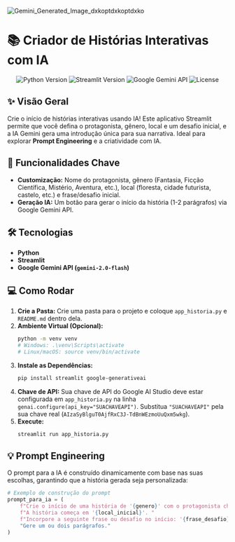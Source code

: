 
![Gemini_Generated_Image_dxkoptdxkoptdxko](https://github.com/user-attachments/assets/0bd0a1a4-e16b-4b2c-8686-b57f96083e0a)

# 📚 Criador de Histórias Interativas com IA

<p align="center">
  <img src="https://img.shields.io/badge/Python-3.9%2B-blue.svg" alt="Python Version">
  <img src="https://img.shields.io/badge/Streamlit-1.x-red.svg" alt="Streamlit Version">
  <img src="https://img.shields.io/badge/Google_Gemini_API-Flash-orange.svg" alt="Google Gemini API">
  <img src="https://img.shields.io/badge/License-MIT-green.svg" alt="License">
</p>

## ✨ Visão Geral

Crie o início de histórias interativas usando IA! Este aplicativo Streamlit permite que você defina o protagonista, gênero, local e um desafio inicial, e a IA Gemini gera uma introdução única para sua narrativa. Ideal para explorar **Prompt Engineering** e a criatividade com IA.

## 🚀 Funcionalidades Chave

* **Customização:** Nome do protagonista, gênero (Fantasia, Ficção Científica, Mistério, Aventura, etc.), local (floresta, cidade futurista, castelo, etc.) e frase/desafio inicial.
* **Geração IA:** Um botão para gerar o início da história (1-2 parágrafos) via Google Gemini API.

## 🛠️ Tecnologias

* **Python**
* **Streamlit**
* **Google Gemini API (`gemini-2.0-flash`)**

## 💻 Como Rodar

1.  **Crie a Pasta:** Crie uma pasta para o projeto e coloque `app_historia.py` e `README.md` dentro dela.
2.  **Ambiente Virtual (Opcional):**
    ```bash
    python -m venv venv
    # Windows: .\venv\Scripts\activate
    # Linux/macOS: source venv/bin/activate
    ```
3.  **Instale as Dependências:**
    ```bash
    pip install streamlit google-generativeai
    ```
4.  **Chave de API:** Sua chave de API do Google AI Studio deve estar configurada em `app_historia.py` na linha `genai.configure(api_key="SUACHAVEAPI")`. Substitua `"SUACHAVEAPI"` pela sua chave real (`AIzaSyBlguT0AjfRxC3J-TdBnWEzmoUuQxm5wkg`).
5.  **Execute:**
    ```bash
    streamlit run app_historia.py
    ```

## 💡 Prompt Engineering

O prompt para a IA é construído dinamicamente com base nas suas escolhas, garantindo que a história gerada seja personalizada:

```python
# Exemplo de construção do prompt
prompt_para_ia = (
    f"Crie o início de uma história de '{genero}' com o protagonista chamado '{nome_protagonista}'. "
    f"A história começa em '{local_inicial}'. "
    f"Incorpore a seguinte frase ou desafio no início: '{frase_desafio}'. "
    "Gere um ou dois parágrafos."
)
